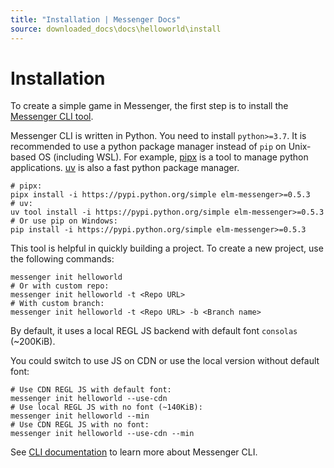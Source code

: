 ```yaml
---
title: "Installation | Messenger Docs"
source: downloaded_docs\docs\helloworld\install
---
```


# Installation

To create a simple game in Messenger, the first step is to install the [Messenger CLI tool](https://github.com/elm-messenger/Messenger).

Messenger CLI is written in Python. You need to install `python>=3.7`.
It is recommended to use a python package manager instead of `pip` on Unix-based OS (including WSL).
For example, [pipx](https://pipx.pypa.io/stable/) is a tool to manage python applications.
[uv](https://github.com/astral-sh/uv) is also a fast python package manager.

```
# pipx:  
pipx install -i https://pypi.python.org/simple elm-messenger>=0.5.3  
# uv:  
uv tool install -i https://pypi.python.org/simple elm-messenger>=0.5.3  
# Or use pip on Windows:  
pip install -i https://pypi.python.org/simple elm-messenger>=0.5.3  

```

This tool is helpful in quickly building a project. To create a new project, use the following commands:

```
messenger init helloworld  
# Or with custom repo:  
messenger init helloworld -t <Repo URL>  
# With custom branch:  
messenger init helloworld -t <Repo URL> -b <Branch name>  

```

By default, it uses a local REGL JS backend with default font `consolas` (~200KiB).

You could switch to use JS on CDN or use the local version without default font:

```
# Use CDN REGL JS with default font:  
messenger init helloworld --use-cdn  
# Use local REGL JS with no font (~140KiB):  
messenger init helloworld --min  
# Use CDN REGL JS with no font:  
messenger init helloworld --use-cdn --min  

```

See [CLI documentation](/docs/misc/som#messenger-cli-commands) to learn more about Messenger CLI.